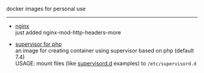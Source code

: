 docker images for personal use

---  

- [nginx](nginx/Dockerfile)  
  just added nginx-mod-http-headers-more  

- [supervisor for php](php-supervisor/Dockerfile)  
  an image for creating container using supervisor based on php \(default 7.4\)  
  USAGE: mount files \(like [supervisord.d](php-supervisor/supervisord.d) examples\) to `/etc/supervisord.d`  
